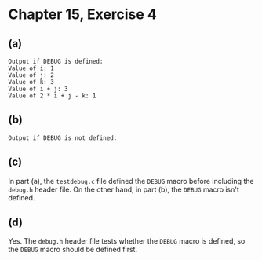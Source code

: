 # Chapter 15, Exercise 4

## (a)

```
Output if DEBUG is defined:
Value of i: 1
Value of j: 2
Value of k: 3
Value of i + j: 3
Value of 2 * i + j - k: 1
```

## (b)

```
Output if DEBUG is not defined:
```

## (c)

In part (a), the `testdebug.c` file defined the `DEBUG` macro before including
the `debug.h` header file. On the other hand, in part (b), the `DEBUG` macro
isn't defined.

## (d)

Yes. The `debug.h` header file tests whether the `DEBUG` macro is defined, so
the `DEBUG` macro should be defined first.
